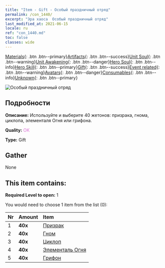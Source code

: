```yaml
---
title: "Item - Gift - Особый праздничный отряд"
permalink: /con_1440/
excerpt: "Эра хаоса  Особый праздничный отряд"
last_modified_at: 2021-06-15
locale: ru
ref: "con_1440.md"
toc: false
classes: wide
---
```

 [Materials](/ItemsRU/){: .btn .btn--primary}[Artifacts](/ItemsRU/Artifacts/){: .btn .btn--success}[Unit Soul](/ItemsRU/UnitSoul/){: .btn .btn--warning}[Unit Awakening](/ItemsRU/UnitAwakening/){: .btn .btn--danger}[Hero Soul](/ItemsRU/HeroSoul/){: .btn .btn--info}[Hero Skill](/ItemsRU/HeroSkill/){: .btn .btn--primary}[Gift](/ItemsRU/Gift/){: .btn .btn--success}[Event related](/ItemsRU/Events/){: .btn .btn--warning}[Avatars](/ItemsRU/Avatars/){: .btn .btn--danger}[Consumables](/ItemsRU/Consumables/){: .btn .btn--info}[Unknown](/ItemsRU/Unknown/){: .btn .btn--primary}

 ![Особый праздничный отряд](/images/t/i_907054.png)

## Подробности
 **Описание:** Используйте и выберите 40 жетонов: призрака, гнома, циклопа, элементаля Огня или грифона.

 **Quality:** <span style="color: #DA70D6">OK</span>

 **Type:** Gift

## Gather

  None

## This item contains:

 **Required Level to open:** 1

 You would need to choose 1 item from the list (0):

  | Nr | Amount |     Item    |
  |:---|:-------|:------------|
  | 1 |  **40x** | [Призрак](/ItemsRU/unt_210/) |  | 
  | 2 |  **40x** | [Гном](/ItemsRU/unt_200/) |  | 
  | 3 |  **40x** | [Циклоп](/ItemsRU/unt_222/) |  | 
  | 4 |  **40x** | [Элементаль Огня](/ItemsRU/unt_265/) |  | 
  | 5 |  **40x** | [Грифон](/ItemsRU/unt_192/) |  | 
